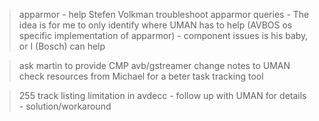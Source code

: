 > apparmor
	- help Stefen Volkman troubleshoot apparmor queries
	- The idea is for me to only identify where UMAN has to help (AVBOS os specific implementation of apparmor)
	- component issues is his baby, or I (Bosch) can help


> ask martin to provide CMP avb/gstreamer change notes to UMAN
> check resources from Michael for a beter task tracking tool

> 255 track listing limitation in avdecc
	- follow up with UMAN for details
	- solution/workaround